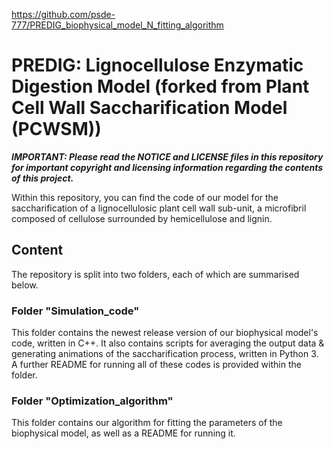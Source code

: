 <https://github.com/psde-777/PREDIG_biophysical_model_N_fitting_algorithm>

# PREDIG: Lignocellulose Enzymatic Digestion Model (forked from Plant Cell Wall Saccharification Model (PCWSM))

***IMPORTANT: Please read the NOTICE and LICENSE files in this repository for important copyright and licensing information regarding the contents of this project.***

Within this repository, you can find the code of our model for the saccharification of a lignocellulosic plant cell wall sub-unit, a microfibril composed of cellulose surrounded by hemicellulose and lignin.

## Content

The repository is split into two folders, each of which are summarised below.

### Folder "Simulation_code"

This folder contains the newest release version of our biophysical model's code, written in C++. It also contains scripts for averaging the output data & generating animations of the saccharification process, written in Python 3. A further README for running all of these codes is provided within the folder.

### Folder "Optimization_algorithm"

This folder contains our algorithm for fitting the parameters of the biophysical model, as well as a README for running it.
